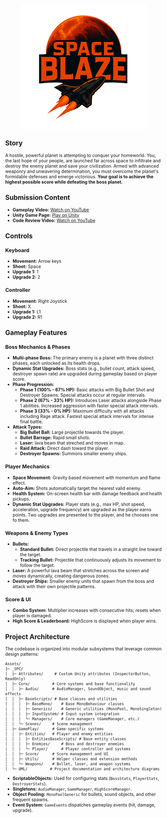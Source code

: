 
<p align="center">
  <img src="Assets/_SPC/Core/Scenes/Background/Sprites/logo.png" alt="Space Blaze Logo" width="400" height="400"/>
</p>

## Story

A hostile, powerful planet is attempting to conquer your homeworld. You, the last hope of your people, are launched far across space to infiltrate and destroy the enemy planet and save your civilization. Armed with advanced weaponry and unwavering determination, you must overcome the planet's formidable defenses and emerge victorious. **Your goal is to achieve the highest possible score while defeating the boss planet.**

## Submission Content

* **Gameplay Video:** [Watch on YouTube](https://www.youtube.com/watch?v=Vq69oEfbsbs)
* **Unity Game Page:** [Play on Unity](https://play.unity.com/en/games/b5c958d2-09ee-4796-a025-6946a07fe35b/space-blaze)
* **Code Review Video:** [Watch on YouTube](https://www.youtube.com/watch?v=MMvNJBWmP-g)



## Controls

### Keyboard

* **Movement:** Arrow keys
* **Shoot:** Space
* **Upgrade 1:** 1
* **Upgrade 2:** 2

### Controller

* **Movement:** Right Joystick
* **Shoot:** X
* **Upgrade 1:** L1
* **Upgrade 2:** R1

## Gameplay Features

### Boss Mechanics & Phases

* **Multi-phase Boss:** The primary enemy is a planet with three distinct phases, each unlocked as its health drops.
* **Dynamic Stat Upgrades:** Boss stats (e.g., bullet count, attack speed, destroyer spawn rate) are upgraded during gameplay based on player score.
* **Phase Progression:**
  * **Phase 1 (100% - 67% HP):** Basic attacks with Big Bullet Shot and Destroyer Spawns. Special attacks occur at regular intervals.
  * **Phase 2 (67% - 33% HP):** Introduces Laser attacks alongside Phase 1 abilities. Increased aggression with faster special attack intervals.
  * **Phase 3 (33% - 0% HP):** Maximum difficulty with all attacks including Rage attack. Fastest special attack intervals for intense final battle.
* **Attack Types:**
  * **Big Bullet Ball:** Large projectile towards the player.
  * **Bullet Barrage:** Rapid small shots.
  * **Laser:** lava beam that streched and moves in map.
  * **Raid Attack:** Direct dash toward the player.
  * **Destroyer Spawns:** Summons smaller enemy ships.

### Player Mechanics

* **Space Movement:** Gravity based movement with momentum and flame effect.
* **Auto-Aim:** Shots automatically target the nearest valid enemy.
* **Health System:** On-screen health bar with damage feedback and health pickups.
* **Dynamic Stat Upgrades:** Player stats (e.g., max HP, shot speed, acceleration, upgrade frequency) are upgraded as the player earns points. Two upgrades are presented to the player, and he chooses one fo them.

### Weapons & Enemy Types

* **Bullets:**
  * **Standard Bullet:** Direct projectile that travels in a straight line toward the target.
  * **Tracking Bullet:** Projectile that continuously adjusts its movement to follow the target.
* **Laser:** A powerful lava beam that stretches across the screen and moves dynamically, creating dangerous zones.
* **Destroyer Ships:** Smaller enemy units that spawn from the boss and attack with their own projectile patterns.

### Score & UI

* **Combo System:** Multiplier increases with consecutive hits; resets when player is damaged.
* **High Score & Leaderboard:** HighScore is displayed when player wins. 


## Project Architecture

The codebase is organized into modular subsystems that leverage common design patterns:

```
Assets/
├─ _SPC/
│  ├─ Attributes/     # Custom Unity attributes (InspectorButton, ReadOnly)
│  ├─ Core/          # Core systems and base functionality
│  │  ├─ Audio/      # AudioManager, SoundObject, music and sound effects
│  │  ├─ BaseScripts/ # Base classes and utilities
│  │  │  ├─ BaseMono/    # Base MonoBehaviour classes
│  │  │  ├─ Generics/    # Generic utilities (MonoPool, MonoSingleton)
│  │  │  ├─ InputSystem/ # Input system integration
│  │  │  └─ Managers/    # Core managers (GameManager, etc.)
│  │  └─ Scenes/     # Scene management
│  ├─ GamePlay/      # Game-specific systems
│  │  ├─ Entities/   # Player and enemy entities
│  │  │  ├─ EntitiesBaseScripts/ # Base entity classes
│  │  │  ├─ Enemies/     # Boss and destroyer enemies
│  │  │  └─ Player/      # Player controller and systems
│  │  ├─ Score/      # Score management and UI
│  │  ├─ Utils/      # Helper classes and extension methods
│  │  └─ Weapons/    # Bullet, laser, and weapon systems
│  └─ UML/          # Project documentation and architecture diagrams
```

* **ScriptableObjects:** Used for configuring stats (`BossStats`, `PlayerStats`, `DestroyerStats`).
* **Singletons:** `AudioManager`, `GameManager`, `HighScoreManager`.
* **Object Pooling:** `MonoPoolGeneric` for bullets, sound objects, and other frequent spawns.
* **Event System:** `GameEvents` dispatches gameplay events (hit, damage, upgrade).


